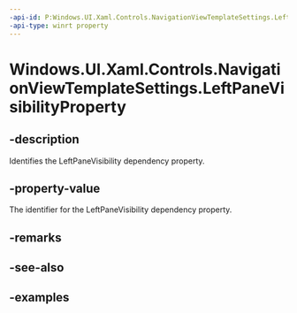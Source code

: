 ```yaml
---
-api-id: P:Windows.UI.Xaml.Controls.NavigationViewTemplateSettings.LeftPaneVisibilityProperty
-api-type: winrt property
---
```


<!-- Property syntax.
public DependencyProperty LeftPaneVisibilityProperty { get; }
-->

# Windows.UI.Xaml.Controls.NavigationViewTemplateSettings.LeftPaneVisibilityProperty

## -description

Identifies the LeftPaneVisibility dependency property.

## -property-value

The identifier for the LeftPaneVisibility dependency property.

## -remarks

## -see-also

## -examples

